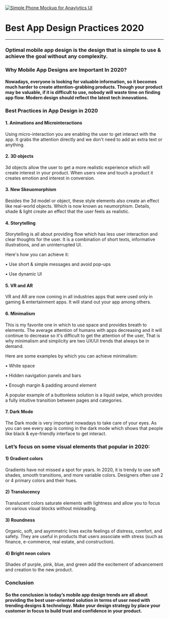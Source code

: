 [![Simple Phone Mockup for Anaylytics UI](https://cdn.dribbble.com/users/427857/screenshots/14442583/media/5189f9e0af00bb041cdf6acf0810da52.png "Simple Phone Mockup for Anaylytics UI")](https://dribbble.com/tranmautritam "Simple Phone Mockup for Anaylytics UI")
# Best App Design Practices 2020

------------
### Optimal mobile app design is the design that is simple to use & achieve the goal without any complexity.
### Why Mobile App Designs are Important In 2020?

#### Nowadays, everyone is looking for valuable information, so it becomes much harder to create attention-grabbing products. Though your product may be valuable, if it is difficult to use, nobody will waste time on finding app flow. Modern design should reflect the latest tech innovations.

### Best Practices in App Design in 2020

#### 1. Animations and Microinteractions
Using micro-interaction you are enabling the user to get interact with the app. It grabs the attention directly and we don't need to add an extra text or anything.
#### 2. 3D objects
3d objects allow the user to get a more realistic experience which will create interest in your product. When users view and touch a product it creates emotion and interest in conversion.
#### 3. New Skeuomorphism
Besides the 3d model or object, these style elements also create an effect like real-world objects. Which is now known as neumorphism. Details, shade & light create an effect that the user feels as realistic.

#### 4. Storytelling
Storytelling is all about providing flow which has less user interaction and clear thoughts for the user. It is a combination of short texts, informative illustrations, and an uninterrupted UI.

Here's how you can achieve it:

• Use short & simple messages and avoid pop-ups

• Use dynamic UI

#### 5. VR and AR
VR and AR are now coming in all industries apps that were used only in gaming & entertainment apps. It will stand out your app among others.

#### 6. Minimalism
This is my favorite one in which to use space and provides breath to elements. The average attention of humans with apps decreasing and it will continue to decrease so it's difficult to get the attention of the user, That is why minimalism and simplicity are two UX/UI trends that always be in demand.

Here are some examples by which you can achieve minimalism:

• White space

• Hidden navigation panels and bars

• Enough margin & padding around element

A popular example of a buttonless solution is a liquid swipe, which provides a fully intuitive transition between pages and categories.

#### 7. Dark Mode
The Dark mode is very important nowadays to take care of your eyes. As you can see every app is coming in the dark mode which shows that people like black & eye-friendly interface to get interact.

### Let’s focus on some visual elements that popular in 2020:
#### 1) Gradient colors
Gradients have not missed a spot for years. In 2020, it is trendy to use soft shades, smooth transitions, and more variable colors. Designers often use 2 or 4 primary colors and their hues.
#### 2) Translucency
Translucent colors saturate elements with lightness and allow you to focus on various visual blocks without misleading.
#### 3) Roundness
Organic, soft, and asymmetric lines excite feelings of distress, comfort, and safety. They are useful in products that users associate with stress (such as finance, e-commerce, real estate, and construction).
#### 4) Bright neon colors
Shades of purple, pink, blue, and green add the excitement of advancement and creation to the new product.

### Conclusion
#### So the conclusion is today’s mobile app design trends are all about providing the best user-oriented solution in terms of user need with trending designs & technology. Make your design strategy by place your customer in focus to build trust and confidence in your product.
